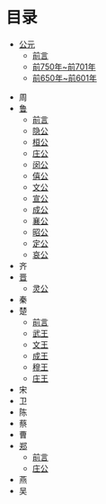 # 目录

* [公元](公元/前言.md)
	* [前言](公元/前言.md)
	* [前750年~前701年](前750年~前701年.md)
	* [前650年~前601年](前650年~前601年.md)
- 周
- [鲁](鲁/前言.md)
	- [前言](鲁/前言.md)
	- [隐公](鲁/隐公.md)
	- [桓公](鲁/桓公.md)
	- [庄公](鲁/庄公.md)
	- [闵公](鲁/闵公.md)
	- [僖公](鲁/僖公.md)
	- [文公](鲁/文公.md)
	- [宣公](鲁/宣公.md)
	- [成公](鲁/成公.md)
	- [襄公](鲁/襄公.md)
	- [昭公](鲁/昭公.md)
	- [定公](鲁/定公.md)
	- [哀公](鲁/哀公.md)
- 齐
- [晋](晋/前言.md)
	- [灵公](晋/灵公.md)
- 秦
- 楚
	- [前言](楚/前言.md)
	- [武王](楚/武王.md)
	- [文王](楚/文王.md)
	- [成王](楚/成王.md)
	- [穆王](楚/穆王.md)
	- [庄王](楚/庄王.md)
- 宋
- 卫
- 陈
- 蔡
- 曹
- [郑](郑/前言.md)
	- [前言](郑/前言.md)
	- [庄公](郑/庄公.md)
- 燕
- 吴